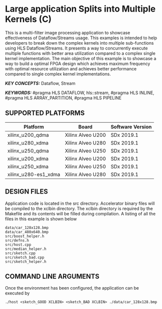 Large application Splits into Multiple Kernels (C)
======================

This is a multi-filter image processing application to showcase effectiveness of Dataflow/Streams usage. This examples is intended to help developers to break down the complex kernels into multiple sub-functions using HLS Dataflow/Streams. It presents a way to concurrently execute multiple functions with better area utilization compared to a complex single kernel implementation. The main objective of this example is to showcase a way to build a optimal FPGA design which achieves maximum frequency with optimal resource utilization and achieves better performance compared to single complex kernel implementations.

***KEY CONCEPTS:*** Dataflow, Stream

***KEYWORDS:*** #pragma HLS DATAFLOW, hls::stream, #pragma HLS INLINE, #pragma HLS ARRAY_PARTITION, #pragma HLS PIPELINE

## SUPPORTED PLATFORMS
Platform | Board             | Software Version
---------|-------------------|-----------------
xilinx_u200_qdma|Xilinx Alveo U200|SDx 2019.1
xilinx_u280_xdma|Xilinx Alveo U280|SDx 2019.1
xilinx_u250_qdma|Xilinx Alveo U250|SDx 2019.1
xilinx_u200_xdma|Xilinx Alveo U200|SDx 2019.1
xilinx_u250_xdma|Xilinx Alveo U250|SDx 2019.1
xilinx_u280-es1_xdma|Xilinx Alveo U280|SDx 2019.1


##  DESIGN FILES
Application code is located in the src directory. Accelerator binary files will be compiled to the xclbin directory. The xclbin directory is required by the Makefile and its contents will be filled during compilation. A listing of all the files in this example is shown below

```
data/car_128x128.bmp
data/car_480x640.bmp
src/boost_helper.h
src/defns.h
src/host.cpp
src/median_helper.h
src/sketch.cpp
src/sketch_bad.cpp
src/sketch_helper.h
```

##  COMMAND LINE ARGUMENTS
Once the environment has been configured, the application can be executed by
```
./host <sketch_GOOD XCLBIN> <sketch_BAD XCLBIN> ./data/car_128x128.bmp
```

